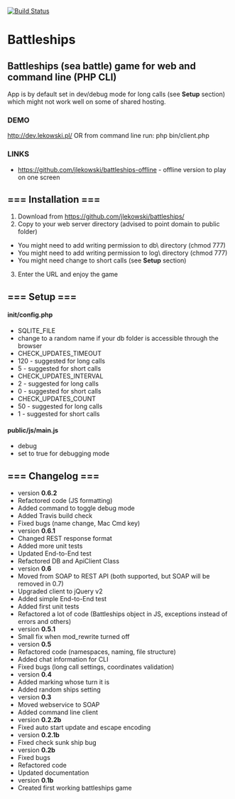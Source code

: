 [![Build Status](https://travis-ci.org/jlekowski/battleships.svg)](https://travis-ci.org/jlekowski/battleships)

# Battleships

## Battleships (sea battle) game for web and command line (PHP CLI)

App is by default set in dev/debug mode for long calls (see **Setup** section) which might not work well on some of shared hosting.

### DEMO
http://dev.lekowski.pl/
OR
from command line run:
php bin/client.php

### LINKS
* https://github.com/jlekowski/battleships-offline - offline version to play on one screen

## === Installation ===
1. Download from https://github.com/jlekowski/battleships/
2. Copy to your web server directory (advised to point domain to public folder)
 * You might need to add writing permission to db\ directory (chmod 777)
 * You might need to add writing permission to log\ directory (chmod 777)
 * You might need change to short calls (see **Setup** section)
3. Enter the URL and enjoy the game

## === Setup ===

#### init/config.php
* SQLITE_FILE
 * change to a random name if your db folder is accessible through the browser
* CHECK_UPDATES_TIMEOUT
 * 120 - suggested for long calls
 * 5   - suggested for short calls
* CHECK_UPDATES_INTERVAL
 * 2 - suggested for long calls
 * 0 - suggested for short calls
* CHECK_UPDATES_COUNT
 * 50 - suggested for long calls
 * 1  - suggested for short calls

#### public/js/main.js
* debug
 * set to true for debugging mode

## === Changelog ===

* version **0.6.2**
 * Refactored code (JS formatting)
 * Added command to toggle debug mode
 * Added Travis build check
 * Fixed bugs (name change, Mac Cmd key)
* version **0.6.1**
 * Changed REST response format
 * Added more unit tests
 * Updated End-to-End test
 * Refactored DB and ApiClient Class
* version **0.6**
 * Moved from SOAP to REST API (both supported, but SOAP will be removed in 0.7)
 * Upgraded client to jQuery v2
 * Added simple End-to-End test
 * Added first unit tests
 * Refactored a lot of code (Battleships object in JS, exceptions instead of errors and others)
* version **0.5.1**
 * Small fix when mod_rewrite turned off
* version **0.5**
 * Refactored code (namespaces, naming, file structure)
 * Added chat information for CLI
 * Fixed bugs (long call settings, coordinates validation)
* version **0.4**
 * Added marking whose turn it is
 * Added random ships setting
* version **0.3**
 * Moved webservice to SOAP
 * Added command line client
* version **0.2.2b**
 * Fixed auto start update and escape encoding
* version **0.2.1b**
 * Fixed check sunk ship bug
* version **0.2b**
 * Fixed bugs
 * Refactored code
 * Updated documentation
* version **0.1b**
 * Created first working battleships game
